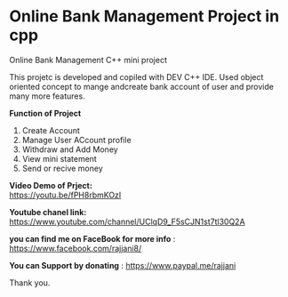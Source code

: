 # Online Bank Management Project in cpp
Online Bank Management C++ mini project

This projetc is developed and copiled with DEV C++ IDE. Used object oriented concept to mange andcreate bank account of user and
provide many more features.

**Function of Project**
1. Create Account
2. Manage User ACcount profile
3. Withdraw and Add Money 
4. View mini statement
5. Send or recive money

**Video Demo of Prject:**<br>
https://youtu.be/fPH8rbmKOzI

**Youtube chanel link:**<br>
https://www.youtube.com/channel/UClqD9_F5sCJN1st7tl30Q2A

**you can find me on FaceBook for more info** : https://www.facebook.com/rajjani8/

**You can Support by donating** : https://www.paypal.me/rajjani

Thank you.
